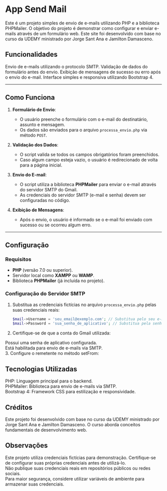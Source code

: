 # App Send Mail
Este é um projeto simples de envio de e-mails utilizando PHP e a biblioteca PHPMailer. O objetivo do projeto é demonstrar como configurar e enviar e-mails através de um formulário web. Este site foi desenvolvido com base no curso da UDEMY ministrado por Jorge Sant Ana e Jamilton Damasceno.

## Funcionalidades
Envio de e-mails utilizando o protocolo SMTP.
Validação de dados do formulário antes do envio.
Exibição de mensagens de sucesso ou erro após o envio do e-mail.
Interface simples e responsiva utilizando Bootstrap 4.

---

## Como Funciona

1. **Formulário de Envio**:
   - O usuário preenche o formulário com o e-mail do destinatário, assunto e mensagem.
   - Os dados são enviados para o arquivo `processa_envio.php` via método `POST`.

2. **Validação dos Dados**:
   - O script valida se todos os campos obrigatórios foram preenchidos.
   - Caso algum campo esteja vazio, o usuário é redirecionado de volta para a página inicial.

3. **Envio do E-mail**:
   - O script utiliza a biblioteca **PHPMailer** para enviar o e-mail através do servidor SMTP do Gmail.
   - As credenciais do servidor SMTP (e-mail e senha) devem ser configuradas no código.

4. **Exibição de Mensagens**:
   - Após o envio, o usuário é informado se o e-mail foi enviado com sucesso ou se ocorreu algum erro.

---

## Configuração

### Requisitos

- **PHP** (versão 7.0 ou superior).
- Servidor local como **XAMPP** ou **WAMP**.
- Biblioteca **PHPMailer** (já incluída no projeto).

### Configuração do Servidor SMTP

1. Substitua as credenciais fictícias no arquivo `processa_envio.php` pelas suas credenciais reais:
   ```php
   $mail->Username = 'seu_email@exemplo.com'; // Substitua pelo seu e-mail
   $mail->Password = 'sua_senha_de_aplicativo'; // Substitua pela senha de aplicativo

2. Certifique-se de que a conta do Gmail utilizada:

Possui uma senha de aplicativo configurada.     
Está habilitada para envio de e-mails via SMTP.    
3. Configure o remetente no método setFrom:    

## Tecnologias Utilizadas
PHP: Linguagem principal para o backend.   
PHPMailer: Biblioteca para envio de e-mails via SMTP.   
Bootstrap 4: Framework CSS para estilização e responsividade.    

## Créditos
Este projeto foi desenvolvido com base no curso da UDEMY ministrado por Jorge Sant Ana e Jamilton Damasceno.
O curso aborda conceitos fundamentais de desenvolvimento web.

## Observações
Este projeto utiliza credenciais fictícias para demonstração. Certifique-se de configurar suas próprias credenciais antes de utilizá-lo.    
Não publique suas credenciais reais em repositórios públicos ou redes sociais.   
Para maior segurança, considere utilizar variáveis de ambiente para armazenar suas credenciais.   
